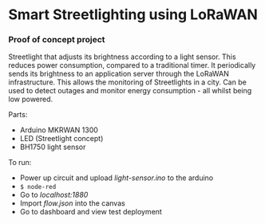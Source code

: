 # Smart Streetlighting using LoRaWAN

### Proof of concept project

Streetlight that adjusts its brightness according to a light sensor.
This reduces power consumption, compared to a traditional timer.
It periodically sends its brightness to an application server through
the LoRaWAN infrastructure. This allows the monitoring of Streetlights in a city.
Can be used to detect outages and monitor energy consumption - all whilst being
low powered.


Parts:
- Arduino MKRWAN 1300 
- LED (Streetlight concept)
- BH1750 light sensor

To run:
- Power up circuit and upload *light-sensor.ino* to the arduino
- `$ node-red`
- Go to *localhost:1880*
- Import *flow.json* into the canvas
- Go to dashboard and view test deployment
